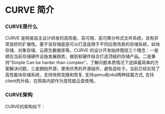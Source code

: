 # CURVE 简介

### CURVE是什么

  CURVE 是网易自主设计研发的高性能、高可用、高可靠分布式文件系统，具有非常良好的扩展性。基于该存储底座可以打造适用于不同应用场景的存储系统，如块存储、对象存储、云原生数据库等。CURVE 的设计开发始终围绕三个理念：一是顺应当前存储硬件设施发展趋势，做到软硬件结合打造顶级的存储产品。二是秉持"Simple Can be harder than complex"，了解问题本质情况下选择最简单的方案解决问题，三是拥抱开源，使用优秀的开源组件，避免造轮子。当前已经实现了高性能块存储系统，支持快照克隆和恢复, 支持qemu和nbd两种挂载方式, 支持client热升级，在网易内部作为高性能云盘使用。

### CURVE架构
CURVE的架构如下：

